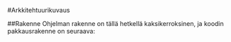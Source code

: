 #Arkkitehtuurikuvaus

##Rakenne
Ohjelman rakenne on tällä hetkellä kaksikerroksinen, ja koodin pakkausrakenne on seuraava:

